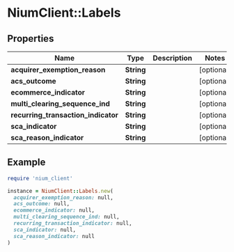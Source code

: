 # NiumClient::Labels

## Properties

| Name | Type | Description | Notes |
| ---- | ---- | ----------- | ----- |
| **acquirer_exemption_reason** | **String** |  | [optional] |
| **acs_outcome** | **String** |  | [optional] |
| **ecommerce_indicator** | **String** |  | [optional] |
| **multi_clearing_sequence_ind** | **String** |  | [optional] |
| **recurring_transaction_indicator** | **String** |  | [optional] |
| **sca_indicator** | **String** |  | [optional] |
| **sca_reason_indicator** | **String** |  | [optional] |

## Example

```ruby
require 'nium_client'

instance = NiumClient::Labels.new(
  acquirer_exemption_reason: null,
  acs_outcome: null,
  ecommerce_indicator: null,
  multi_clearing_sequence_ind: null,
  recurring_transaction_indicator: null,
  sca_indicator: null,
  sca_reason_indicator: null
)
```


